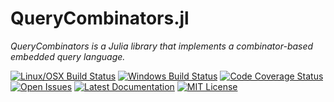 # QueryCombinators.jl

*QueryCombinators is a Julia library that implements a combinator-based
embedded query language.*

[![Linux/OSX Build Status][travis-img]][travis-url]
[![Windows Build Status][appveyor-img]][appveyor-url]
[![Code Coverage Status][codecov-img]][codecov-url]
[![Open Issues][issues-img]][issues-url]
[![Latest Documentation][doc-latest-img]][doc-latest-url]
[![MIT License][license-img]][license-url]

[travis-img]: https://travis-ci.org/rbt-lang/QueryCombinators.jl.svg?branch=master
[travis-url]: https://travis-ci.org/rbt-lang/QueryCombinators.jl
[appveyor-img]: https://ci.appveyor.com/api/projects/status/github/rbt-lang/QueryCombinators.jl?branch=master&svg=true
[appveyor-url]: https://ci.appveyor.com/project/rbt-lang/dataknots-jl/branch/master
[codecov-img]: https://codecov.io/gh/rbt-lang/QueryCombinators.jl/branch/master/graph/badge.svg
[codecov-url]: https://codecov.io/gh/rbt-lang/QueryCombinators.jl
[issues-img]: https://img.shields.io/github/issues/rbt-lang/QueryCombinators.jl.svg
[issues-url]: https://github.com/rbt-lang/QueryCombinators.jl/issues
[doc-latest-img]: https://img.shields.io/badge/doc-latest-blue.svg
[doc-latest-url]: https://rbt-lang.github.io/QueryCombinators.jl/latest/
[license-img]: https://img.shields.io/badge/license-MIT-blue.svg
[license-url]: https://raw.githubusercontent.com/rbt-lang/QueryCombinators.jl/master/LICENSE.md
